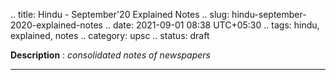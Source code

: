 .. title: Hindu - September'20 Explained Notes
.. slug: hindu-september-2020-explained-notes
.. date: 2021-09-01 08:38 UTC+05:30
.. tags: hindu, explained, notes
.. category: upsc
.. status: draft

**Description** : *consolidated notes of newspapers*

***
<!-- TEASER_END -->